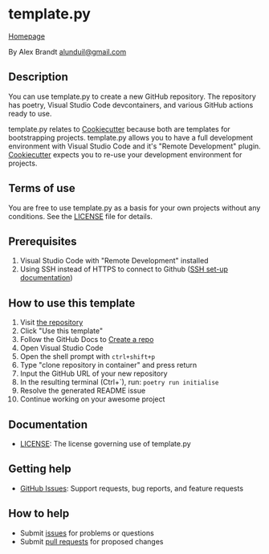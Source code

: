 <!-- vale RedHat.Headings = NO -->
# template.py
<!-- vale RedHat.Headings = YES -->

[Homepage][repository]

By Alex Brandt <alunduil@gmail.com>

## Description

You can use template.py to create a new GitHub repository. The repository has
poetry, Visual Studio Code devcontainers, and various GitHub actions ready to use.

template.py relates to [Cookiecutter] because both are templates for
bootstrapping projects.  template.py allows you to have a full development
environment with Visual Studio Code and it's "Remote Development" plugin.
[Cookiecutter] expects you to re-use your development environment for
projects.

## Terms of use

You are free to use template.py as a basis for your own projects without any
conditions. See the [LICENSE] file for details.

## Prerequisites

1. Visual Studio Code with "Remote Development" installed
2. Using SSH instead of HTTPS to connect to Github ([SSH set-up documentation](https://docs.github.com/en/authentication/connecting-to-github-with-ssh))

## How to use this template

1. Visit [the repository][repository]
1. Click "Use this template"
1. Follow the GitHub Docs to [Create a repo][create a repo]
1. Open Visual Studio Code
1. Open the shell prompt with `ctrl+shift+p`
1. Type "clone repository in container" and press return
1. Input the GitHub URL of your new repository
1. In the resulting terminal (Ctrl+\`), run: `poetry run initialise`
1. Resolve the generated README issue
1. Continue working on your awesome project

## Documentation

* [LICENSE]: The license governing use of template.py

## Getting help

* [GitHub Issues][issues]: Support requests, bug reports, and feature requests

## How to help

* Submit [issues] for problems or questions
* Submit [pull requests] for proposed changes

[create a repo]: https://docs.github.com/en/get-started/quickstart/create-a-repo
[issues]: https://github.com/alunduil/template.py/issues
[LICENSE]: ./LICENSE
[pull requests]: https://github.com/alunduil/template.py/pulls
[repository]: https://github.com/alunduil/template.py
[Cookiecutter]: https://github.com/cookiecutter/cookiecutter
